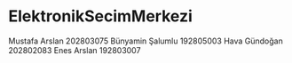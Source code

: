 # ElektronikSecimMerkezi

Mustafa Arslan 202803075
Bünyamin Şalumlu 192805003
Hava Gündoğan 202802083
Enes Arslan 192803007

